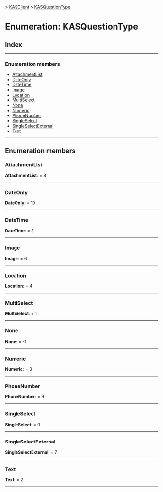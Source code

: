 [](../README.md) > [KASClient](../modules/kasclient.md) > [KASQuestionType](../enums/kasclient.kasquestiontype.md)

# Enumeration: KASQuestionType

## Index

---

### Enumeration members

* [AttachmentList](kasclient.kasquestiontype.md#attachmentlist)
* [DateOnly](kasclient.kasquestiontype.md#dateonly)
* [DateTime](kasclient.kasquestiontype.md#datetime)
* [Image](kasclient.kasquestiontype.md#image)
* [Location](kasclient.kasquestiontype.md#location)
* [MultiSelect](kasclient.kasquestiontype.md#multiselect)
* [None](kasclient.kasquestiontype.md#none)
* [Numeric](kasclient.kasquestiontype.md#numeric)
* [PhoneNumber](kasclient.kasquestiontype.md#phonenumber)
* [SingleSelect](kasclient.kasquestiontype.md#singleselect)
* [SingleSelectExternal](kasclient.kasquestiontype.md#singleselectexternal)
* [Text](kasclient.kasquestiontype.md#text)

---

## Enumeration members

<a id="attachmentlist"></a>

###  AttachmentList

**AttachmentList**:  = 8

___
<a id="dateonly"></a>

###  DateOnly

**DateOnly**:  = 10

___
<a id="datetime"></a>

###  DateTime

**DateTime**:  = 5

___
<a id="image"></a>

###  Image

**Image**:  = 6

___
<a id="location"></a>

###  Location

**Location**:  = 4

___
<a id="multiselect"></a>

###  MultiSelect

**MultiSelect**:  = 1

___
<a id="none"></a>

###  None

**None**:  =  -1

___
<a id="numeric"></a>

###  Numeric

**Numeric**:  = 3

___
<a id="phonenumber"></a>

###  PhoneNumber

**PhoneNumber**:  = 9

___
<a id="singleselect"></a>

###  SingleSelect

**SingleSelect**:  = 0

___
<a id="singleselectexternal"></a>

###  SingleSelectExternal

**SingleSelectExternal**:  = 7

___
<a id="text"></a>

###  Text

**Text**:  = 2

___

